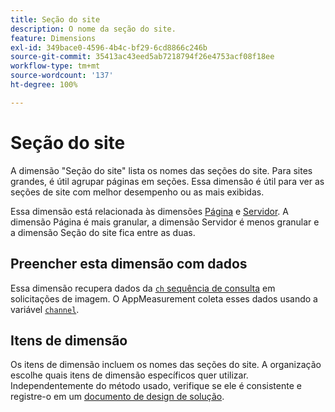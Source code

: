 ```yaml
---
title: Seção do site
description: O nome da seção do site.
feature: Dimensions
exl-id: 349bace0-4596-4b4c-bf29-6cd8866c246b
source-git-commit: 35413ac43eed5ab7218794f26e4753acf08f18ee
workflow-type: tm+mt
source-wordcount: '137'
ht-degree: 100%

---
```


# Seção do site

A dimensão &quot;Seção do site&quot; lista os nomes das seções do site. Para sites grandes, é útil agrupar páginas em seções. Essa dimensão é útil para ver as seções de site com melhor desempenho ou as mais exibidas.

Essa dimensão está relacionada às dimensões [Página](page.md) e [Servidor](server.md). A dimensão Página é mais granular, a dimensão Servidor é menos granular e a dimensão Seção do site fica entre as duas.

## Preencher esta dimensão com dados

Essa dimensão recupera dados da [`ch` sequência de consulta](/help/implement/validate/query-parameters.md) em solicitações de imagem. O AppMeasurement coleta esses dados usando a variável [`channel`](/help/implement/vars/page-vars/channel.md).

## Itens de dimensão

Os itens de dimensão incluem os nomes das seções do site. A organização escolhe quais itens de dimensão específicos quer utilizar. Independentemente do método usado, verifique se ele é consistente e registre-o em um [documento de design de solução](/help/implement/prepare/solution-design.md).
